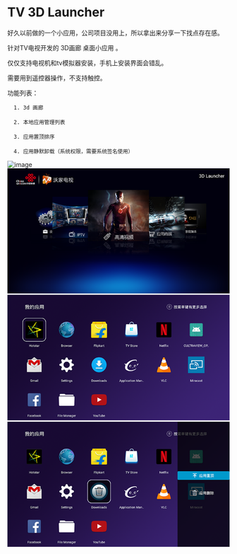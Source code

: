 # TV 3D Launcher

  好久以前做的一个小应用，公司项目没用上，所以拿出来分享一下找点存在感。

  针对TV电视开发的 3D画廊 桌面小应用 。
   
  仅仅支持电视机和tv模拟器安装，手机上安装界面会错乱。

  需要用到遥控器操作，不支持触控。


  功能列表：
  
      1. 3d 画廊

      2. 本地应用管理列表

      3. 应用置顶排序

      4. 应用静默卸载（系统权限，需要系统签名使用）
      
      
      
      
 ![image](https://github.com/laiweifeng/3DLauncher/blob/master/screen/3dlauncher.gif)
 ![image](https://github.com/laiweifeng/3DLauncher/blob/master/screen/1.png)
 ![image](https://github.com/laiweifeng/3DLauncher/blob/master/screen/2.png)
 ![image](https://github.com/laiweifeng/3DLauncher/blob/master/screen/3.png)

